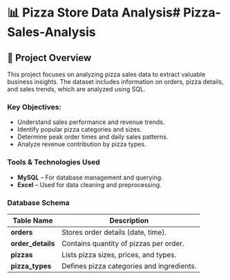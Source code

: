 # 📊 Pizza Store Data Analysis# Pizza-Sales-Analysis

## 📜 Project Overview
This project focuses on analyzing pizza sales data to extract valuable business insights. The dataset includes information on orders, pizza details, and sales trends, which are analyzed using SQL.

### Key Objectives:
- Understand sales performance and revenue trends.
- Identify popular pizza categories and sizes.
- Determine peak order times and daily sales patterns.
- Analyze revenue contribution by pizza types.

### Tools & Technologies Used
- **MySQL** – For database management and querying.
- **Excel** – Used for data cleaning and preprocessing.
  
### Database Schema
| Table Name     | Description |
|---------------|------------|
| **orders** | Stores order details (date, time). |
| **order_details** | Contains quantity of pizzas per order. |
| **pizzas** | Lists pizza sizes, prices, and types. |
| **pizza_types** | Defines pizza categories and ingredients. |


